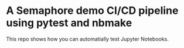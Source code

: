 # A Semaphore demo CI/CD pipeline using pytest and nbmake

This repo shows how you can automatially test Jupyter Notebooks.
